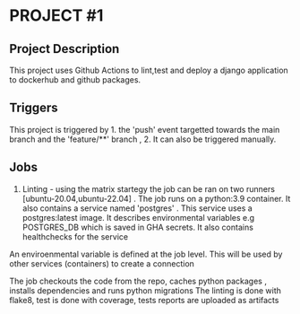 # PROJECT #1

## Project Description

This project uses Github Actions to lint,test and deploy a django application to dockerhub and github packages.

## Triggers

This project is triggered by 1. the 'push' event targetted towards the main branch and the 'feature/**' branch , 2. It can also be triggered manually.

## Jobs

1. Linting - using the matrix startegy the job can be ran on two runners [ubuntu-20.04,ubuntu-22.04] . The job runs on a python:3.9 container. It also contains a service named 'postgres' . This service uses a postgres:latest image. It describes environmental variables e.g POSTGRES_DB which is saved in GHA secrets. It also contains healthchecks for the service

An enviroenmental variable is defined at the job level. This will be used by other services (containers) to create a connection

The job checkouts the code from the repo, caches python packages , installs dependencies and runs python migrations
The linting is done with flake8, test is done with coverage, tests reports are uploaded as artifacts
